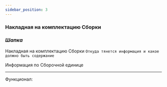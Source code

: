 ```yaml
---
sidebar_position: 3
---
```

### Накладная на комплектацию Сборки

### *Шапка*

Накладная на комплектацию Сборки `Откуда тянется информация и какое должно быть содержание`

Информация по Сборочной единице

---
Функционал: